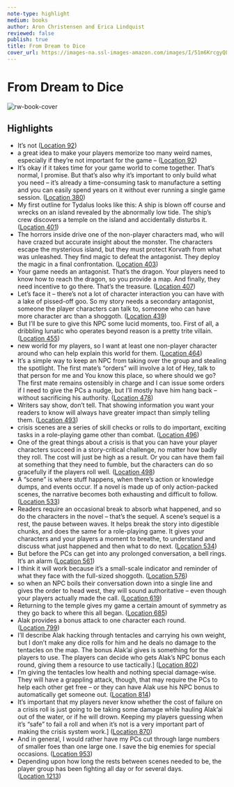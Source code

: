 ```yaml
---
note-type: highlight
medium: books
author: Aron Christensen and Erica Lindquist
reviewed: false
publish: true
title: From Dream to Dice
cover_url: https://images-na.ssl-images-amazon.com/images/I/51m6KrcgyQL._SL200_.jpg
---
```

# From Dream to Dice

![rw-book-cover](https://images-na.ssl-images-amazon.com/images/I/51m6KrcgyQL._SL200_.jpg)

## Highlights
- It’s not ([Location 92](https://readwise.io/to_kindle?action=open&asin=B07K3T2XB4&location=92))
- a great idea to make your players memorize too many weird names, especially if they’re not important for the game – ([Location 92](https://readwise.io/to_kindle?action=open&asin=B07K3T2XB4&location=92))
- It’s okay if it takes time for your game world to come together. That’s normal, I promise. But that’s also why it’s important to only build what you need – it’s already a time-consuming task to manufacture a setting and you can easily spend years on it without ever running a single game session. ([Location 380](https://readwise.io/to_kindle?action=open&asin=B07K3T2XB4&location=380))
- My first outline for Tydalus looks like this: A ship is blown off course and wrecks on an island revealed by the abnormally low tide. The ship’s crew discovers a temple on the island and accidentally disturbs it. ([Location 401](https://readwise.io/to_kindle?action=open&asin=B07K3T2XB4&location=401))
- The horrors inside drive one of the non-player characters mad, who will have crazed but accurate insight about the monster. The characters escape the mysterious island, but they must protect Korvath from what was unleashed. They find magic to defeat the antagonist. They deploy the magic in a final confrontation. ([Location 403](https://readwise.io/to_kindle?action=open&asin=B07K3T2XB4&location=403))
- Your game needs an antagonist. That’s the dragon. Your players need to know how to reach the dragon, so you provide a map. And finally, they need incentive to go there. That’s the treasure. ([Location 407](https://readwise.io/to_kindle?action=open&asin=B07K3T2XB4&location=407))
- Let’s face it – there’s not a lot of character interaction you can have with a lake of pissed-off goo. So my story needs a secondary antagonist, someone the player characters can talk to, someone who can have more character arc than a shoggoth. ([Location 439](https://readwise.io/to_kindle?action=open&asin=B07K3T2XB4&location=439))
- But I’ll be sure to give this NPC some lucid moments, too. First of all, a dribbling lunatic who operates beyond reason is a pretty trite villain. ([Location 455](https://readwise.io/to_kindle?action=open&asin=B07K3T2XB4&location=455))
- new world for my players, so I want at least one non-player character around who can help explain this world for them. ([Location 464](https://readwise.io/to_kindle?action=open&asin=B07K3T2XB4&location=464))
- It’s a simple way to keep an NPC from taking over the group and stealing the spotlight. The first mate’s “orders” will involve a lot of Hey, talk to that person for me and You know this place, so where should we go? The first mate remains ostensibly in charge and I can issue some orders if I need to give the PCs a nudge, but I’ll mostly have him hang back – without sacrificing his authority. ([Location 478](https://readwise.io/to_kindle?action=open&asin=B07K3T2XB4&location=478))
- Writers say show, don’t tell. That showing information you want your readers to know will always have greater impact than simply telling them. ([Location 493](https://readwise.io/to_kindle?action=open&asin=B07K3T2XB4&location=493))
- crisis scenes are a series of skill checks or rolls to do important, exciting tasks in a role-playing game other than combat. ([Location 496](https://readwise.io/to_kindle?action=open&asin=B07K3T2XB4&location=496))
- One of the great things about a crisis is that you can have your player characters succeed in a story-critical challenge, no matter how badly they roll. The cost will just be high as a result. Or you can have them fail at something that they need to fumble, but the characters can do so gracefully if the players roll well. ([Location 498](https://readwise.io/to_kindle?action=open&asin=B07K3T2XB4&location=498))
- A “scene” is where stuff happens, when there’s action or knowledge dumps, and events occur. If a novel is made up of only action-packed scenes, the narrative becomes both exhausting and difficult to follow. ([Location 533](https://readwise.io/to_kindle?action=open&asin=B07K3T2XB4&location=533))
- Readers require an occasional break to absorb what happened, and so do the characters in the novel – that’s the sequel. A scene’s sequel is a rest, the pause between waves. It helps break the story into digestible chunks, and does the same for a role-playing game. It gives your characters and your players a moment to breathe, to understand and discuss what just happened and then what to do next. ([Location 534](https://readwise.io/to_kindle?action=open&asin=B07K3T2XB4&location=534))
- But before the PCs can get into any prolonged conversation, a bell rings. It’s an alarm ([Location 561](https://readwise.io/to_kindle?action=open&asin=B07K3T2XB4&location=561))
- I think it will work because it’s a small-scale indicator and reminder of what they face with the full-sized shoggoth. ([Location 576](https://readwise.io/to_kindle?action=open&asin=B07K3T2XB4&location=576))
- so when an NPC boils their conversation down into a single line and gives the order to head west, they will sound authoritative – even though your players actually made the call. ([Location 619](https://readwise.io/to_kindle?action=open&asin=B07K3T2XB4&location=619))
- Returning to the temple gives my game a certain amount of symmetry as they go back to where this all began. ([Location 685](https://readwise.io/to_kindle?action=open&asin=B07K3T2XB4&location=685))
- Alak provides a bonus attack to one character each round. ([Location 799](https://readwise.io/to_kindle?action=open&asin=B07K3T2XB4&location=799))
- I’ll describe Alak hacking through tentacles and carrying his own weight, but I don’t make any dice rolls for him and he deals no damage to the tentacles on the map. The bonus Alak’ai gives is something for the players to use. The players can decide who gets Alak’s NPC bonus each round, giving them a resource to use tactically.] ([Location 802](https://readwise.io/to_kindle?action=open&asin=B07K3T2XB4&location=802))
- I’m giving the tentacles low health and nothing special damage-wise. They will have a grappling attack, though, that may require the PCs to help each other get free – or they can have Alak use his NPC bonus to automatically get someone out. ([Location 814](https://readwise.io/to_kindle?action=open&asin=B07K3T2XB4&location=814))
- It’s important that my players never know whether the cost of failure on a crisis roll is just going to be taking some damage while hauling Alak’ai out of the water, or if he will drown. Keeping my players guessing when it’s “safe” to fail a roll and when it’s not is a very important part of making the crisis system work.] ([Location 870](https://readwise.io/to_kindle?action=open&asin=B07K3T2XB4&location=870))
- And in general, I would rather have my PCs cut through large numbers of smaller foes than one large one. I save the big enemies for special occasions. ([Location 953](https://readwise.io/to_kindle?action=open&asin=B07K3T2XB4&location=953))
- Depending upon how long the rests between scenes needed to be, the player group has been fighting all day or for several days. ([Location 1213](https://readwise.io/to_kindle?action=open&asin=B07K3T2XB4&location=1213))
